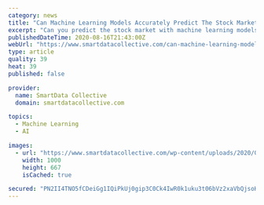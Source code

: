 ```yaml
---
category: news
title: "Can Machine Learning Models Accurately Predict The Stock Market?"
excerpt: "Can you predict the stock market with machine learning models and algorithms? Here's what to know about this question."
publishedDateTime: 2020-08-16T21:43:00Z
webUrl: "https://www.smartdatacollective.com/can-machine-learning-models-accurately-predict-stock-market/"
type: article
quality: 39
heat: 39
published: false

provider:
  name: SmartData Collective
  domain: smartdatacollective.com

topics:
  - Machine Learning
  - AI

images:
  - url: "https://www.smartdatacollective.com/wp-content/uploads/2020/04/machine-learning-in-accounting.jpg"
    width: 1000
    height: 667
    isCached: true

secured: "PN2II4TNO5fCDeiGg1IQiPkUj0gip3C0Ck4IwR0k1uku3t06bVz2xaVbQjsoHUrAjFna+t7gv5J4ATdrw6LI4cWDpEMjRkR94Y8ZIpcfPHwfkfG2Wmi0ri8+9grXKV69dd/VgicyRpsHvlghRZr9/PvIS41+XwLo+5RkvJUA60i8vQeGmvvK+0KLxWa1rLuBBSIvs8P/g4SkcIQ1x8peWbSvbXK+WTsstIgGD/xfcwk1eMlGiJhXyhpF+uitEwvy/7qpfTr5i0uim8R+72tNDh9dPsttJvzAnyJ3LP8sithdbsexKt7q84Ez1U2wYsb6j6M6RZxfEmS5ZIApcd2o3A==;yalQvNZBUUUo16TQFvRUuQ=="
---
```


